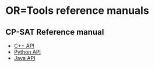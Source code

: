 # OR=Tools reference manuals

## CP-SAT Reference manual

- [C++ API](cp_sat_cpp/html/ndex.html)
- [Python API](../ortools/sat/doc/reference.md)
- [Java API](../ortools/sat/doc/java/README.md)



